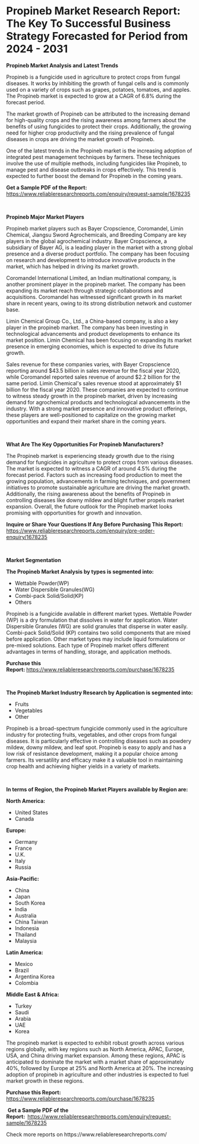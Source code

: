 <p><h1>Propineb Market Research Report: The Key To Successful Business Strategy Forecasted for Period from 2024 - 2031</h1></p><p><strong>Propineb Market Analysis and Latest Trends</strong></p>
<p><p>Propineb is a fungicide used in agriculture to protect crops from fungal diseases. It works by inhibiting the growth of fungal cells and is commonly used on a variety of crops such as grapes, potatoes, tomatoes, and apples. The Propineb market is expected to grow at a CAGR of 6.8% during the forecast period.</p><p>The market growth of Propineb can be attributed to the increasing demand for high-quality crops and the rising awareness among farmers about the benefits of using fungicides to protect their crops. Additionally, the growing need for higher crop productivity and the rising prevalence of fungal diseases in crops are driving the market growth of Propineb.</p><p>One of the latest trends in the Propineb market is the increasing adoption of integrated pest management techniques by farmers. These techniques involve the use of multiple methods, including fungicides like Propineb, to manage pest and disease outbreaks in crops effectively. This trend is expected to further boost the demand for Propineb in the coming years.</p></p>
<p><strong>Get a Sample PDF of the Report:&nbsp;</strong> <a href="https://www.reliableresearchreports.com/enquiry/request-sample/1678235">https://www.reliableresearchreports.com/enquiry/request-sample/1678235</a></p>
<p>&nbsp;</p>
<p><strong>Propineb Major Market Players</strong></p>
<p><p>Propineb market players such as Bayer Cropscience, Coromandel, Limin Chemical, Jiangsu Sword Agrochemicals, and Breeding Company are key players in the global agrochemical industry. Bayer Cropscience, a subsidiary of Bayer AG, is a leading player in the market with a strong global presence and a diverse product portfolio. The company has been focusing on research and development to introduce innovative products in the market, which has helped in driving its market growth.</p><p>Coromandel International Limited, an Indian multinational company, is another prominent player in the propineb market. The company has been expanding its market reach through strategic collaborations and acquisitions. Coromandel has witnessed significant growth in its market share in recent years, owing to its strong distribution network and customer base.</p><p>Limin Chemical Group Co., Ltd., a China-based company, is also a key player in the propineb market. The company has been investing in technological advancements and product developments to enhance its market position. Limin Chemical has been focusing on expanding its market presence in emerging economies, which is expected to drive its future growth.</p><p>Sales revenue for these companies varies, with Bayer Cropscience reporting around $43.5 billion in sales revenue for the fiscal year 2020, while Coromandel reported sales revenue of around $2.2 billion for the same period. Limin Chemical's sales revenue stood at approximately $1 billion for the fiscal year 2020. These companies are expected to continue to witness steady growth in the propineb market, driven by increasing demand for agrochemical products and technological advancements in the industry. With a strong market presence and innovative product offerings, these players are well-positioned to capitalize on the growing market opportunities and expand their market share in the coming years.</p></p>
<p>&nbsp;</p>
<p><strong>What Are The Key Opportunities For Propineb Manufacturers?</strong></p>
<p><p>The Propineb market is experiencing steady growth due to the rising demand for fungicides in agriculture to protect crops from various diseases. The market is expected to witness a CAGR of around 4.5% during the forecast period. Factors such as increasing food production to meet the growing population, advancements in farming techniques, and government initiatives to promote sustainable agriculture are driving the market growth. Additionally, the rising awareness about the benefits of Propineb in controlling diseases like downy mildew and blight further propels market expansion. Overall, the future outlook for the Propineb market looks promising with opportunities for growth and innovation.</p></p>
<p><strong>Inquire or Share Your Questions If Any Before Purchasing This Report:</strong> <a href="https://www.reliableresearchreports.com/enquiry/pre-order-enquiry/1678235">https://www.reliableresearchreports.com/enquiry/pre-order-enquiry/1678235</a></p>
<p>&nbsp;</p>
<p><strong>Market Segmentation</strong></p>
<p><strong>The Propineb Market Analysis by types is segmented into:</strong></p>
<p><ul><li>Wettable Powder(WP)</li><li>Water Dispersible Granules(WG)</li><li>Combi-pack Solid/Solid(KP)</li><li>Others</li></ul></p>
<p><p>Propineb is a fungicide available in different market types. Wettable Powder (WP) is a dry formulation that dissolves in water for application. Water Dispersible Granules (WG) are solid granules that disperse in water easily. Combi-pack Solid/Solid (KP) contains two solid components that are mixed before application. Other market types may include liquid formulations or pre-mixed solutions. Each type of Propineb market offers different advantages in terms of handling, storage, and application methods.</p></p>
<p><strong>Purchase this Report:&nbsp;</strong><a href="https://www.reliableresearchreports.com/purchase/1678235">https://www.reliableresearchreports.com/purchase/1678235</a></p>
<p>&nbsp;</p>
<p><strong>The Propineb Market Industry Research by Application is segmented into:</strong></p>
<p><ul><li>Fruits</li><li>Vegetables</li><li>Other</li></ul></p>
<p><p>Propineb is a broad-spectrum fungicide commonly used in the agriculture industry for protecting fruits, vegetables, and other crops from fungal diseases. It is particularly effective in controlling diseases such as powdery mildew, downy mildew, and leaf spot. Propineb is easy to apply and has a low risk of resistance development, making it a popular choice among farmers. Its versatility and efficacy make it a valuable tool in maintaining crop health and achieving higher yields in a variety of markets.</p></p>
<p>&nbsp;</p>
<p><strong>In terms of Region, the Propineb Market Players available by Region are:</strong></p>
<p>
    <p> <strong> North America: </strong>
        <ul>
            <li>United States</li>
            <li>Canada</li>
        </ul>
        </p> 
    <p> <strong> Europe: </strong>
        <ul>
            <li>Germany</li>
            <li>France</li>
            <li>U.K.</li>
            <li>Italy</li>
            <li>Russia</li>
        </ul>
        </p> 
    <p> <strong> Asia-Pacific: </strong>
        <ul>
            <li>China</li>
            <li>Japan</li>
            <li>South Korea</li>
            <li>India</li>
            <li>Australia</li>
            <li>China Taiwan</li>
            <li>Indonesia</li>
            <li>Thailand</li>
            <li>Malaysia</li>
        </ul>
        </p> 
    <p> <strong> Latin America: </strong>
        <ul>
            <li>Mexico</li>
            <li>Brazil</li>
            <li>Argentina Korea</li>
            <li>Colombia</li>
        </ul>
        </p> 
    <p> <strong> Middle East & Africa: </strong>
        <ul>
            <li>Turkey</li>
            <li>Saudi</li>
            <li>Arabia</li>
            <li>UAE</li>
            <li>Korea</li>
        </ul>
    </p>
    </p>
<p><p>The propineb market is expected to exhibit robust growth across various regions globally, with key regions such as North America, APAC, Europe, USA, and China driving market expansion. Among these regions, APAC is anticipated to dominate the market with a market share of approximately 40%, followed by Europe at 25% and North America at 20%. The increasing adoption of propineb in agriculture and other industries is expected to fuel market growth in these regions.</p></p>
<p><strong>Purchase this Report: </strong><a href="https://www.reliableresearchreports.com/purchase/1678235">https://www.reliableresearchreports.com/purchase/1678235</a></p>
<p>&nbsp;<strong>Get a Sample PDF of the Report:&nbsp;&nbsp;</strong><a href="https://www.reliableresearchreports.com/enquiry/request-sample/1678235">https://www.reliableresearchreports.com/enquiry/request-sample/1678235</a></p>
<p><strong></strong></p>
<p>Check more reports on https://www.reliableresearchreports.com/</p>